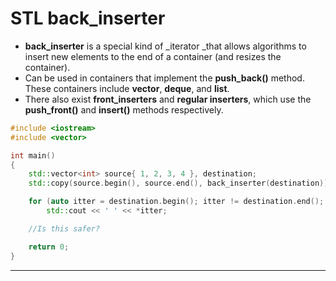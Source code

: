 # STL back\_inserter


* **back\_inserter** is a special kind of _iterator _that allows algorithms to insert new elements to the end of a container \(and resizes the container\).
* Can be used in containers that implement the **push\_back\(\)** method. These containers include **vector**, **deque**, and **list**.
* There also exist **front\_inserters** and **regular inserters**, which use the **push\_front\(\)** and **insert\(\)** methods respectively.

```cpp
#include <iostream>
#include <vector>

int main()
{
    std::vector<int> source{ 1, 2, 3, 4 }, destination;
    std::copy(source.begin(), source.end(), back_inserter(destination));

    for (auto itter = destination.begin(); itter != destination.end(); itter++)
        std::cout << ' ' << *itter;

    //Is this safer?

    return 0;
}
```

---



